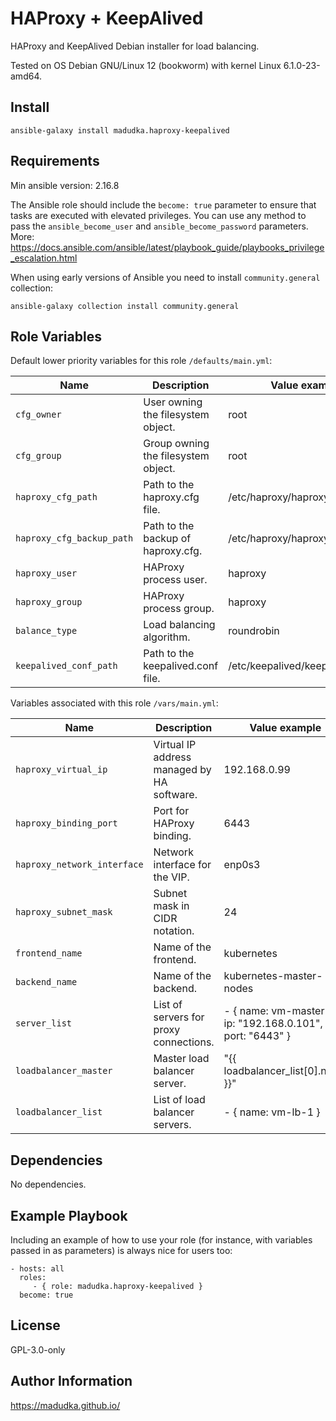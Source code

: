 HAProxy + KeepAlived
=========

HAProxy and KeepAlived Debian installer for load balancing.

Tested on OS Debian GNU/Linux 12 (bookworm) with kernel Linux 6.1.0-23-amd64.

Install
-------
```
ansible-galaxy install madudka.haproxy-keepalived
```

Requirements
------------
Min ansible version: 2.16.8

The Ansible role should include the `become: true` parameter to ensure that tasks are executed with elevated privileges.
You can use any method to pass the `ansible_become_user` and `ansible_become_password` parameters.
More: https://docs.ansible.com/ansible/latest/playbook_guide/playbooks_privilege_escalation.html

When using early versions of Ansible you need to install `community.general` collection:

```
ansible-galaxy collection install community.general
```


Role Variables
--------------
Default lower priority variables for this role `/defaults/main.yml`:

| Name                      | Description                         |  Value example                  |
|---------------------------|-------------------------------------|---------------------------------|
| `cfg_owner`               | User owning the filesystem object.  | root                            |
| `cfg_group`               | Group owning the filesystem object. | root                            |
| `haproxy_cfg_path`        | Path to the haproxy.cfg file.       | /etc/haproxy/haproxy.cfg        |
| `haproxy_cfg_backup_path` | Path to the backup of haproxy.cfg.  | /etc/haproxy/haproxy.cfg.backup |
| `haproxy_user`            | HAProxy process user.               | haproxy                         |
| `haproxy_group`           | HAProxy process group.              | haproxy                         |
| `balance_type`            | Load balancing algorithm.           | roundrobin                      |
| `keepalived_conf_path`    | Path to the keepalived.conf file.   | /etc/keepalived/keepalived.conf |


Variables associated with this role `/vars/main.yml`:

| Name                        | Description                                | Value example                                              |
|-----------------------------|--------------------------------------------|------------------------------------------------------------|
| `haproxy_virtual_ip`        | Virtual IP address managed by HA software. | 192.168.0.99                                               |
| `haproxy_binding_port`      | Port for HAProxy binding.                  | 6443                                                       |
| `haproxy_network_interface` | Network interface for the VIP.             | enp0s3                                                     |
| `haproxy_subnet_mask`       | Subnet mask in CIDR notation.              | 24                                                         |
| `frontend_name`             | Name of the frontend.                      | kubernetes                                                 |
| `backend_name`              | Name of the backend.                       | kubernetes-master-nodes                                    |
| `server_list`               | List of servers for proxy connections.     | - { name: vm-master-1, ip: "192.168.0.101", port: "6443" } |
| `loadbalancer_master`       | Master load balancer server.               | "{{ loadbalancer_list[0].name }}"                          |
| `loadbalancer_list`         | List of load balancer servers.             | - { name: vm-lb-1 }                                        |

Dependencies
------------

No dependencies.

Example Playbook
----------------

Including an example of how to use your role (for instance, with variables passed in as parameters) is always nice for users too:

    - hosts: all
      roles:
         - { role: madudka.haproxy-keepalived }
      become: true

License
-------

GPL-3.0-only

Author Information
------------------

https://madudka.github.io/